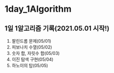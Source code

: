 # 1day_1Algorithm

## 1일 1알고리즘 기록(2021.05.01 시작!)

1. 팔린드롬 문제(05/01)
2. 피보나치 수열(05/02)
3. 숫자 합, 자릿수 합(05/03)
4. 이진 탐색 구현(05/04)
5. 하노이의 탑(05/05)
